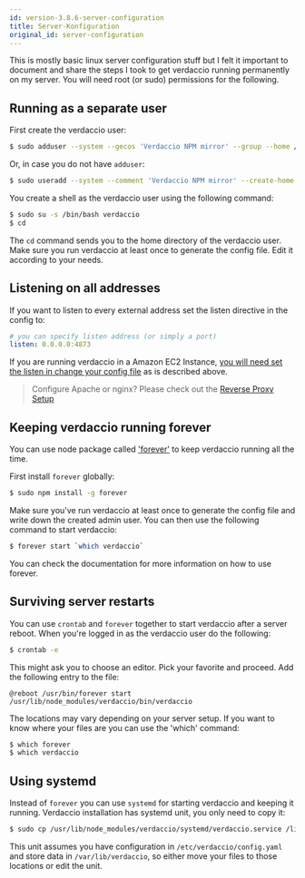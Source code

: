 ```yaml
---
id: version-3.8.6-server-configuration
title: Server-Konfiguration
original_id: server-configuration
---
```


This is mostly basic linux server configuration stuff but I felt it important to document and share the steps I took to get verdaccio running permanently on my server. You will need root (or sudo) permissions for the following.

## Running as a separate user

First create the verdaccio user:

```bash
$ sudo adduser --system --gecos 'Verdaccio NPM mirror' --group --home /var/lib/verdaccio verdaccio
```

Or, in case you do not have `adduser`:

```bash
$ sudo useradd --system --comment 'Verdaccio NPM mirror' --create-home --home-dir /var/lib/verdaccio --shell /sbin/nologin verdaccio
```

You create a shell as the verdaccio user using the following command:

```bash
$ sudo su -s /bin/bash verdaccio
$ cd
```

The `cd` command sends you to the home directory of the verdaccio user. Make sure you run verdaccio at least once to generate the config file. Edit it according to your needs.

## Listening on all addresses

If you want to listen to every external address set the listen directive in the config to:

```yaml
# you can specify listen address (or simply a port)
listen: 0.0.0.0:4873
```

If you are running verdaccio in a Amazon EC2 Instance, [you will need set the listen in change your config file](https://github.com/verdaccio/verdaccio/issues/314#issuecomment-327852203) as is described above.

> Configure Apache or nginx? Please check out the [Reverse Proxy Setup](reverse-proxy.md)

## Keeping verdaccio running forever

You can use node package called ['forever'](https://github.com/nodejitsu/forever) to keep verdaccio running all the time.

First install `forever` globally:

```bash
$ sudo npm install -g forever
```

Make sure you've run verdaccio at least once to generate the config file and write down the created admin user. You can then use the following command to start verdaccio:

```bash
$ forever start `which verdaccio`
```

You can check the documentation for more information on how to use forever.

## Surviving server restarts

You can use `crontab` and `forever` together to start verdaccio after a server reboot. When you're logged in as the verdaccio user do the following:

```bash
$ crontab -e
```

This might ask you to choose an editor. Pick your favorite and proceed. Add the following entry to the file:

    @reboot /usr/bin/forever start /usr/lib/node_modules/verdaccio/bin/verdaccio
    

The locations may vary depending on your server setup. If you want to know where your files are you can use the 'which' command:

```bash
$ which forever
$ which verdaccio
```

## Using systemd

Instead of `forever` you can use `systemd` for starting verdaccio and keeping it running. Verdaccio installation has systemd unit, you only need to copy it:

```bash
$ sudo cp /usr/lib/node_modules/verdaccio/systemd/verdaccio.service /lib/systemd/system/ && sudo systemctl daemon-reload
```

This unit assumes you have configuration in `/etc/verdaccio/config.yaml` and store data in `/var/lib/verdaccio`, so either move your files to those locations or edit the unit.
